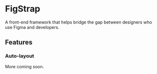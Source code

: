 # FigStrap

A front-end framework that helps bridge the gap between designers who use Figma and developers.

## Features

### Auto-layout

More coming soon.
